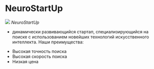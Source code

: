 # NeuroStartUp
![](https://netology-code.github.io/git-homeworks/introduction/assets/logo.png)
*NeuroStartUp*
- динамически развивающийся стартап, специализирующийся на поиске с использованием новейших технологий искусственного интеллекта.
Наши преимущества:
* Высокая точность поиска
* Высокая скорость поиска
* Низкая цена